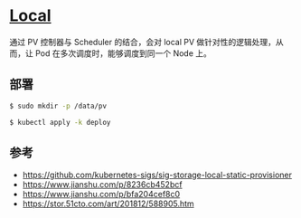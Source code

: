 # [Local](https://kubernetes.io/docs/concepts/storage/volumes/#local)

通过 PV 控制器与 Scheduler 的结合，会对 local PV 做针对性的逻辑处理，从而，让 Pod 在多次调度时，能够调度到同一个 Node 上。

## 部署

```bash
$ sudo mkdir -p /data/pv
```

```bash
$ kubectl apply -k deploy
```

## 参考

* https://github.com/kubernetes-sigs/sig-storage-local-static-provisioner
* https://www.jianshu.com/p/8236cb452bcf
* https://www.jianshu.com/p/bfa204cef8c0
* https://stor.51cto.com/art/201812/588905.htm
